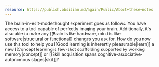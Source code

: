 ```yaml
---
resource: https://publish.obsidian.md/again/Public/About+these+notes
---
```


The brain-in-edit-mode thought experiment goes as follows. You have access to a tool capable of perfectly imaging your brain. Additionally, it's also able to make any [[Brain is like hardware, mind is like software|structural or functional]] changes you ask for. How do you now use this tool to help you [[Good learning is inherently pleasurable|learn]] a new [[Concept learning is few-shot scaffolding supported by working memory|concept]] or [[Skill acquisition spans cognitive-associative-autonomous stages|skill]]?